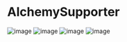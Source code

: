 # AlchemySupporter
![image](https://user-images.githubusercontent.com/45011195/120822172-d0772900-c55e-11eb-9470-833d95e8ccb3.png)
![image](https://user-images.githubusercontent.com/45011195/120822187-d4a34680-c55e-11eb-9e2b-6dfa88fd5219.png)
![image](https://user-images.githubusercontent.com/45011195/120822205-d79e3700-c55e-11eb-8db4-e8885b949ad2.png)
![image](https://user-images.githubusercontent.com/45011195/120822214-da992780-c55e-11eb-9f55-ebf49e7b7541.png)
